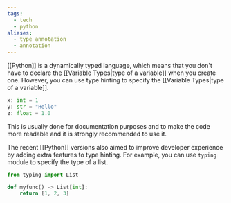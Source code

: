 ```yaml
---
tags:
  - tech
  - python
aliases:
  - type annotation
  - annotation
---
```

[[Python]] is a dynamically typed language, which means that you don't have to declare the [[Variable Types|type of a variable]] when you create one.
However, you can use type hinting to specify the [[Variable Types|type of a variable]].

```python
x: int = 1
y: str = "Hello"
z: float = 1.0
```

This is usually done for documentation purposes and to make the code more readable and it is strongly recommended to use it.

The recent [[Python]] versions also aimed to improve developer experience by adding extra features to type hinting. For example, you can use `typing` module to specify the type of a list.

```python
from typing import List

def myfunc() -> List[int]:
    return [1, 2, 3]
```

